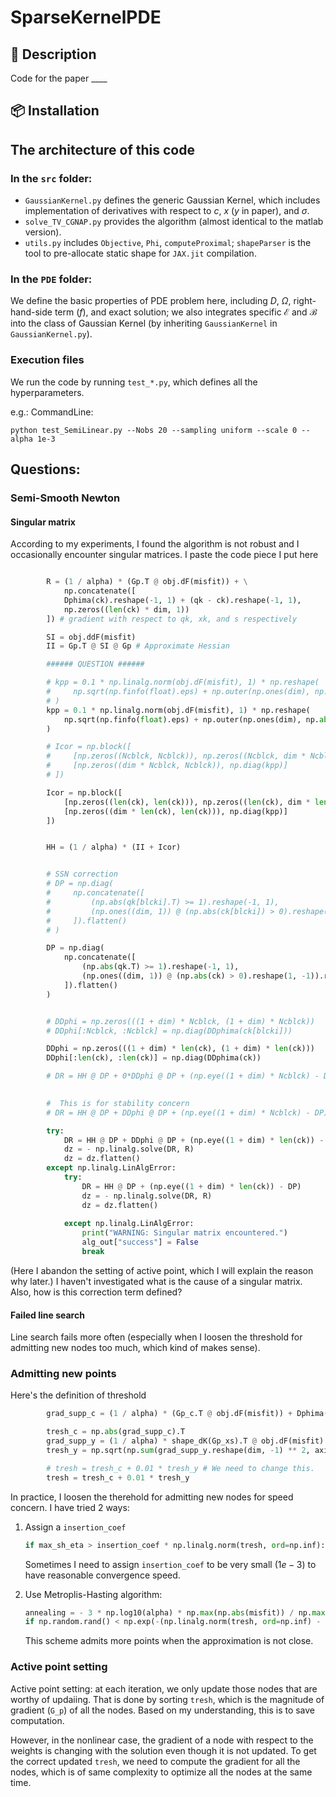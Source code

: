# SparseKernelPDE

## 📌 Description
Code for the paper ____


## 📦 Installation
<!-- To install this project, follow these steps:

```sh
# Clone the repository
git clone https://github.com/your-username/your-repo.git

# Navigate to the project directory
cd your-repo
pip install -r requirements.txt  # For Python projects
``` -->

## The architecture of this code
### In the `src` folder:
- `GaussianKernel.py` defines the generic Gaussian Kernel, which includes implementation of derivatives with respect to $c$, $x$ ($y$ in paper), and $\sigma$. 
- `solve_TV_CGNAP.py` provides the algorithm (almost identical to the matlab version).
- `utils.py` includes `Objective`, `Phi`, `computeProximal`; `shapeParser` is the tool to pre-allocate static shape for `JAX.jit` compilation.

### In the `PDE` folder:
We define the basic properties of PDE problem here, including $D$, $\Omega$, right-hand-side term ($f$), and exact solution; we also integrates specific $\mathcal{E}$ and $\mathcal{B}$ into the class of Gaussian Kernel (by inheriting `GaussianKernel` in `GaussianKernel.py`).


### Execution files
We run the code by running `test_*.py`, which defines all the hyperparameters.

e.g.: 
CommandLine: 
```
python test_SemiLinear.py --Nobs 20 --sampling uniform --scale 0 --alpha 1e-3
```


## Questions:

### Semi-Smooth Newton

#### Singular matrix
According to my experiments, I found the algorithm is not robust and I occasionally encounter singular matrices. I paste the code piece I put here

```python

        R = (1 / alpha) * (Gp.T @ obj.dF(misfit)) + \
            np.concatenate([
            Dphima(ck).reshape(-1, 1) + (qk - ck).reshape(-1, 1), 
            np.zeros((len(ck) * dim, 1))
        ]) # gradient with respect to qk, xk, and s respectively

        SI = obj.ddF(misfit)
        II = Gp.T @ SI @ Gp # Approximate Hessian 

        ###### QUESTION ######

        # kpp = 0.1 * np.linalg.norm(obj.dF(misfit), 1) * np.reshape(
        #     np.sqrt(np.finfo(float).eps) + np.outer(np.ones(dim), np.abs(ck[blcki].reshape(1, -1))), -1
        # )
        kpp = 0.1 * np.linalg.norm(obj.dF(misfit), 1) * np.reshape(
            np.sqrt(np.finfo(float).eps) + np.outer(np.ones(dim), np.abs(ck.reshape(1, -1))), -1
        )

        # Icor = np.block([
        #     [np.zeros((Ncblck, Ncblck)), np.zeros((Ncblck, dim * Ncblck))],
        #     [np.zeros((dim * Ncblck, Ncblck)), np.diag(kpp)]
        # ])

        Icor = np.block([
            [np.zeros((len(ck), len(ck))), np.zeros((len(ck), dim * len(ck)))],
            [np.zeros((dim * len(ck), len(ck))), np.diag(kpp)]
        ])


        HH = (1 / alpha) * (II + Icor)


        # SSN correction
        # DP = np.diag(
        #     np.concatenate([
        #         (np.abs(qk[blcki].T) >= 1).reshape(-1, 1),
        #         (np.ones((dim, 1)) @ (np.abs(ck[blcki]) > 0).reshape(1, -1)).reshape(-1, 1)
        #     ]).flatten()
        # )

        DP = np.diag(
            np.concatenate([
                (np.abs(qk.T) >= 1).reshape(-1, 1),
                (np.ones((dim, 1)) @ (np.abs(ck) > 0).reshape(1, -1)).reshape(-1, 1)
            ]).flatten()
        )


        # DDphi = np.zeros(((1 + dim) * Ncblck, (1 + dim) * Ncblck))
        # DDphi[:Ncblck, :Ncblck] = np.diag(DDphima(ck[blcki]))

        DDphi = np.zeros(((1 + dim) * len(ck), (1 + dim) * len(ck)))
        DDphi[:len(ck), :len(ck)] = np.diag(DDphima(ck))

        # DR = HH @ DP + 0*DDphi @ DP + (np.eye((1 + dim) * Ncblck) - DP)
        

        #  This is for stability concern
        # DR = HH @ DP + DDphi @ DP + (np.eye((1 + dim) * Ncblck) - DP)

        try:
            DR = HH @ DP + DDphi @ DP + (np.eye((1 + dim) * len(ck)) - DP)
            dz = - np.linalg.solve(DR, R)
            dz = dz.flatten()
        except np.linalg.LinAlgError:
            try:
                DR = HH @ DP + (np.eye((1 + dim) * len(ck)) - DP)
                dz = - np.linalg.solve(DR, R)
                dz = dz.flatten()
                
            except np.linalg.LinAlgError:
                print("WARNING: Singular matrix encountered.")
                alg_out["success"] = False
                break
```        
        
(Here I abandon the setting of active point, which I will explain the reason why later.) I haven't investigated what is the cause of a singular matrix. Also, how is this correction term defined?

#### Failed line search
Line search fails more often (especially when I loosen the threshold for admitting new nodes too much, which kind of makes sense). 

### Admitting new points
Here's the definition of threshold
```python
        grad_supp_c = (1 / alpha) * (Gp_c.T @ obj.dF(misfit)) + Dphima(ck).reshape(-1, 1) + (qk - ck).reshape(-1, 1)

        tresh_c = np.abs(grad_supp_c).T
        grad_supp_y = (1 / alpha) * shape_dK(Gp_xs).T @ obj.dF(misfit)
        tresh_y = np.sqrt(np.sum(grad_supp_y.reshape(dim, -1) ** 2, axis=0))

        # tresh = tresh_c + 0.01 * tresh_y # We need to change this.
        tresh = tresh_c + 0.01 * tresh_y
```

In practice, I loosen the therehold for admitting new nodes for speed concern. I have tried 2 ways:

1. Assign a `insertion_coef`
    ```python
    if max_sh_eta > insertion_coef * np.linalg.norm(tresh, ord=np.inf):
    
    ```
    Sometimes I need to assign `insertion_coef` to be very small ($1e-3$) to have reasonable convergence speed.

2. Use Metroplis-Hasting algorithm: 
    ``` python
    annealing = - 3 * np.log10(alpha) * np.max(np.abs(misfit)) / np.max(np.abs(y_ref))
    if np.random.rand() < np.exp(-(np.linalg.norm(tresh, ord=np.inf) - max_sh_eta) / (T * annealing**2 + 1e-5)):
    ```
    This scheme admits more points when the approximation is not close.
    

### Active point setting

Active point setting: at each iteration, we only update those nodes that are worthy of updaiing. That is done by sorting `tresh`, which is the magnitude of gradient (`G_p`) of all the nodes. Based on my understanding, this is to save computation. 

However, in the nonlinear case, the gradient of a node with respect to the weights is changing with the solution even though it is not updated. To get the correct updated `tresh`, we need to compute the gradient for all the nodes, which is of same complexity to optimize all the nodes at the same time. 